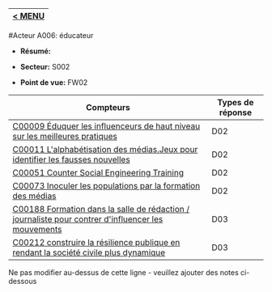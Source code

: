|[< MENU](../README.md)|
|---|
#Acteur A006: éducateur

* **Résumé:**

* **Secteur:** S002

* **Point de vue:** FW02


|Compteurs |Types de réponse |
| -------- | -------------- |
| [C00009 Éduquer les influenceurs de haut niveau sur les meilleures pratiques](../../generated_pages/counters/C00009.md) | D02 |
| [C00011 L'alphabétisation des médias.Jeux pour identifier les fausses nouvelles](../../generated_pages/counters/C00011.md) | D02 |
| [C00051 Counter Social Engineering Training](../../generated_pages/counters/C00051.md) | D02 |
| [C00073 Inoculer les populations par la formation des médias](../../generated_pages/counters/C00073.md) | D02 |
| [C00188 Formation dans la salle de rédaction / journaliste pour contrer d'influencer les mouvements](../../generated_pages/counters/C00188.md) | D03 |
| [C00212 construire la résilience publique en rendant la société civile plus dynamique](../../generated_pages/counters/C00212.md) | D03 |


Ne pas modifier au-dessus de cette ligne - veuillez ajouter des notes ci-dessous